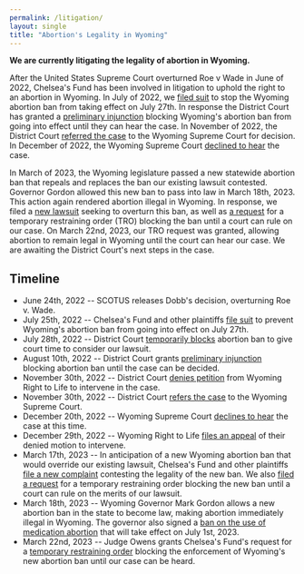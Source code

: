 ```yaml
---
permalink: /litigation/
layout: single
title: "Abortion's Legality in Wyoming"
---
```


**We are currently litigating the legality of abortion in Wyoming.**

After the United States Supreme Court overturned Roe v Wade in June of
2022, Chelsea's Fund has been involved in litigation to uphold the
right to an abortion in Wyoming. In July of 2022, we [filed
suit](/assets/files/2022-07-25_complaint.pdf) to stop the Wyoming
abortion ban from taking effect on July 27th. In response the District
Court has granted a [preliminary
injunction](/assets/files/2022-08-10_injunction.pdf) blocking
Wyoming's abortion ban from going into effect until they can hear the
case. In November of 2022, the District Court [referred the case]() to
the Wyoming Supreme Court for decision. In December of 2022, the
Wyoming Supreme Court [declined to
hear](/assets/files/2022-12-20_decline.pdf) the case.

In March of 2023, the Wyoming legislature passed a new statewide
abortion ban that repeals and replaces the ban our existing lawsuit
contested. Governor Gordon allowed this new ban to pass into law in
March 18th, 2023. This action again rendered abortion illegal in
Wyoming. In response, we filed a [new
lawsuit](/assets/files/2023-03-21_complaint.pdf) seeking to overturn
this ban, as well as [a request](/assets/files/2023-03-17_motion.pdf)
for a temporary restraining order (TRO) blocking the ban until a court
can rule on our case. On March 22nd, 2023, our TRO request was
granted, allowing abortion to remain legal in Wyoming until the court
can hear our case. We are awaiting the District Court's next steps in
the case.

## Timeline

* June 24th, 2022   -- SCOTUS releases Dobb's decision, overturning Roe v. Wade.
* July 25th, 2022   -- Chelsea's Fund and other plaintiffs
                       [file suit](/assets/files/2022-07-25_complaint.pdf)
                       to prevent Wyoming's abortion ban from going into effect on July 27th.
* July 28th, 2022   -- District Court [temporarily blocks](/assets/files/2022-07-28_order.pdf)
                       abortion ban to give court time to consider our lawsuit.
* August 10th, 2022 -- District Court grants
                       [preliminary injunction](/assets/files/2022-08-10_injunction.pdf)
                       blocking abortion ban until the case can be decided.
* November 30th, 2022 -- District Court [denies petition](/assets/files/2022-11-30_intervene.pdf)
                         from Wyoming Right to Life to intervene in the case.
* November 30th, 2022 -- District Court [refers the case](/assets/files/2022-11-30_certification.pdf)
                         to the Wyoming Supreme Court.
* December 20th, 2022 -- Wyoming Supreme Court [declines to hear](/assets/files/2022-12-20_decline.pdf)
                         the case at this time.
* December 29th, 2022 -- Wyoming Right to Life [files an appeal](/assets/files/2022-12-29_intervene_appeal.pdf)
                         of their denied motion to intervene.
* March 17th, 2023 -- In anticipation of a new Wyoming abortion ban that would override our existing lawsuit,
                      Chelsea's Fund and other plaintiffs [file a new complaint](/assets/files/2023-03-21_complaint.pdf)
                      contesting the legality of the new ban. We also [filed a request](/assets/files/2023-03-17_motion.pdf)
                      for a temporary restraining order blocking the new ban until a court can rule on the merits of our lawsuit.
* March 18th, 2023 -- Wyoming Governor Mark Gordon allows a new abortion ban in the state to become law,
                      making abortion immediately illegal in Wyoming. The governor also signed a [ban on
                      the use of medication abortion](https://www.npr.org/2023/03/18/1164515347/wyoming-ban-abortion-pills)
                      that will take effect on July 1st, 2023.
* March 22nd, 2023 -- Judge Owens grants Chelsea's Fund's request for a
                      [temporary restraining order](/assets/files/2023-04-17_tro.pdf)
                      blocking the enforcement of Wyoming's new abortion ban until our case can be heard.
                      